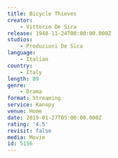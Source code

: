 ```yaml
---
title: Bicycle Thieves
creator:
    - Vittorio De Sica
release: 1948-11-24T00:00:00.000Z
studios:
    - Produzioni De Sica
language:
    - Italian
country:
    - Italy
length: 89
genre:
    - Drama
format: Streaming
service: Kanopy
venue: Home
date: 2019-01-27T05:00:00.000Z
rating: '4.5'
revisit: false
media: Movie
id: 5156
---
```




